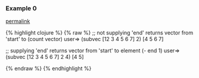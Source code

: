 ### Example 0
[permalink](#example-0)

{% highlight clojure %}
{% raw %}
;; not supplying 'end' returns vector from 'start' to (count vector)
user=> (subvec [12 3 4 5 6 7] 2)
[4 5 6 7]

;; supplying 'end' returns vector from 'start' to element (- end 1)
user=> (subvec [12 3 4 5 6 7] 2 4)
[4 5]




{% endraw %}
{% endhighlight %}


